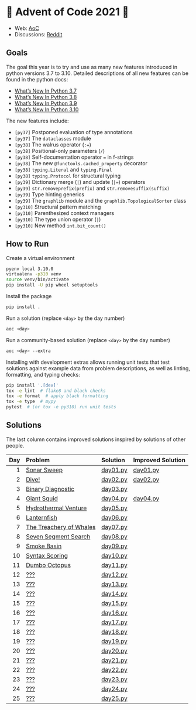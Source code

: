 # 🎄 Advent of Code 2021 🎄

* Web: [AoC](https://adventofcode.com/2021)
* Discussions: [Reddit](https://www.reddit.com/r/adventofcode)

## Goals
The goal this year is to try and use as many new features introduced
in python versions 3.7 to 3.10. Detailed descriptions of all new features
can be found in the python docs:
* [What’s New In Python 3.7](https://docs.python.org/3/whatsnew/3.7.html)
* [What’s New In Python 3.8](https://docs.python.org/3/whatsnew/3.8.html)
* [What’s New In Python 3.9](https://docs.python.org/3/whatsnew/3.9.html)
* [What’s New In Python 3.10](https://docs.python.org/3/whatsnew/3.10.html)

The new features include:
* `[py37]` Postponed evaluation of type annotations
* `[py37]` The `dataclasses` module
* `[py38]` The walrus operator (`:=`)
* `[py38]` Positional-only parameters (`/`)
* `[py38]` Self-documentation operator `=` in f-strings
* `[py38]` The new `@functools.cached_property` decorator
* `[py38]` `typing.Literal` and `typing.Final`
* `[py38]` `typing.Protocol` for structural typing
* `[py39]` Dictionary merge (`|`) and update (`|=`) operators
* `[py39]` `str.removeprefix(prefix)` and `str.removesuffix(suffix)`
* `[py39]` Type hinting generics
* `[py39]` The `graphlib` module and the `graphlib.TopologicalSorter` class
* `[py310]` Structural pattern matching
* `[py310]` Parenthesized context managers
* `[py310]` The type union operator (`|`)
* `[py310]` New method `int.bit_count()`

## How to Run
Create a virtual environment
```sh
pyenv local 3.10.0
virtualenv -p310 venv
source venv/bin/activate
pip install -U pip wheel setuptools
```

Install the package
```sh
pip install .
```

Run a solution (replace `<day>` by the day number)
```sh
aoc <day>
```

Run a community-based solution (replace `<day>` by the day number)
```sh
aoc <day> --extra
```

Installing with development extras allows running unit tests that test
solutions against example data from problem descriptions, as well as
linting, formatting, and typing checks:
```sh
pip install '.[dev]'
tox -e lint  # flake8 and black checks
tox -e format  # apply black formatting
tox -e type  # mypy
pytest  # (or tox -e py310) run unit tests
```

## Solutions
The last column contains improved solutions inspired by solutions of other people.

| Day | Problem                                                        | Solution                                   | Improved Solution                                |
|----:|:---------------------------------------------------------------|:-------------------------------------------|:-------------------------------------------------|
|   1 | [Sonar Sweep](https://adventofcode.com/2021/day/1)             | [day01.py](src/aoc2021/solutions/day01.py) | [day01.py](src/aoc2021/solutions_extra/day01.py) |
|   2 | [Dive!](https://adventofcode.com/2021/day/2)                   | [day02.py](src/aoc2021/solutions/day02.py) | [day02.py](src/aoc2021/solutions_extra/day02.py) |
|   3 | [Binary Diagnostic](https://adventofcode.com/2021/day/3)       | [day03.py](src/aoc2021/solutions/day03.py) |                                                  |
|   4 | [Giant Squid](https://adventofcode.com/2021/day/4)             | [day04.py](src/aoc2021/solutions/day04.py) | [day04.py](src/aoc2021/solutions_extra/day04.py) |
|   5 | [Hydrothermal Venture](https://adventofcode.com/2021/day/5)    | [day05.py](src/aoc2021/solutions/day05.py) |                                                  |
|   6 | [Lanternfish](https://adventofcode.com/2021/day/6)             | [day06.py](src/aoc2021/solutions/day06.py) |                                                  |
|   7 | [The Treachery of Whales](https://adventofcode.com/2021/day/7) | [day07.py](src/aoc2021/solutions/day07.py) |                                                  |
|   8 | [Seven Segment Search](https://adventofcode.com/2021/day/8)    | [day08.py](src/aoc2021/solutions/day08.py) |                                                  |
|   9 | [Smoke Basin](https://adventofcode.com/2021/day/9)             | [day09.py](src/aoc2021/solutions/day09.py) |                                                  |
|  10 | [Syntax Scoring](https://adventofcode.com/2021/day/10)         | [day10.py](src/aoc2021/solutions/day10.py) |                                                  |
|  11 | [Dumbo Octopus](https://adventofcode.com/2021/day/11)          | [day11.py](src/aoc2021/solutions/day11.py) |                                                  |
|  12 | [???](https://adventofcode.com/2021/day/12)                    | [day12.py](src/aoc2021/solutions/day12.py) |                                                  |
|  13 | [???](https://adventofcode.com/2021/day/13)                    | [day13.py](src/aoc2021/solutions/day13.py) |                                                  |
|  14 | [???](https://adventofcode.com/2021/day/14)                    | [day14.py](src/aoc2021/solutions/day14.py) |                                                  |
|  15 | [???](https://adventofcode.com/2021/day/15)                    | [day15.py](src/aoc2021/solutions/day15.py) |                                                  |
|  16 | [???](https://adventofcode.com/2021/day/16)                    | [day16.py](src/aoc2021/solutions/day16.py) |                                                  |
|  17 | [???](https://adventofcode.com/2021/day/17)                    | [day17.py](src/aoc2021/solutions/day17.py) |                                                  |
|  18 | [???](https://adventofcode.com/2021/day/18)                    | [day18.py](src/aoc2021/solutions/day18.py) |                                                  |
|  19 | [???](https://adventofcode.com/2021/day/19)                    | [day19.py](src/aoc2021/solutions/day19.py) |                                                  |
|  20 | [???](https://adventofcode.com/2021/day/20)                    | [day20.py](src/aoc2021/solutions/day20.py) |                                                  |
|  21 | [???](https://adventofcode.com/2021/day/21)                    | [day21.py](src/aoc2021/solutions/day21.py) |                                                  |
|  22 | [???](https://adventofcode.com/2021/day/22)                    | [day22.py](src/aoc2021/solutions/day22.py) |                                                  |
|  23 | [???](https://adventofcode.com/2021/day/23)                    | [day23.py](src/aoc2021/solutions/day23.py) |                                                  |
|  24 | [???](https://adventofcode.com/2021/day/24)                    | [day24.py](src/aoc2021/solutions/day24.py) |                                                  |
|  25 | [???](https://adventofcode.com/2021/day/25)                    | [day25.py](src/aoc2021/solutions/day25.py) |                                                  |
